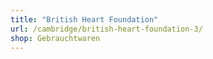 ```yaml
---
title: "British Heart Foundation"
url: /cambridge/british-heart-foundation-3/
shop: Gebrauchtwaren
---
```

